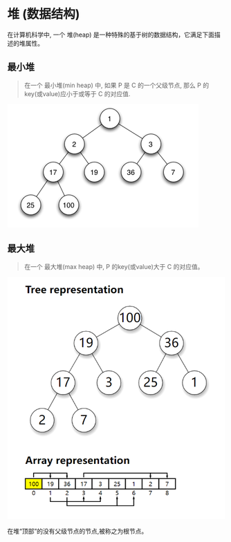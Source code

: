 # 堆 (数据结构)

在计算机科学中, 一个 堆(heap) 是一种特殊的基于树的数据结构，它满足下面描述的堆属性。

## 最小堆

> 在一个 最小堆(min heap) 中, 如果 P 是 C 的一个父级节点, 那么 P 的key(或value)应小于或等于 C 的对应值.

![](/__assets__/img/2022-02-08-14-18-37.png)

## 最大堆

> 在一个 最大堆(max heap) 中, P 的key(或value)大于 C 的对应值。  

![](/__assets__/img/2022-02-08-14-27-41.png)

在堆“顶部”的没有父级节点的节点,被称之为根节点。
